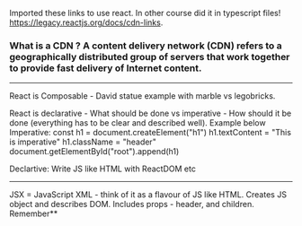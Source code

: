 Imported these links to use react. In other course did it in typescript files! https://legacy.reactjs.org/docs/cdn-links.

### What is a CDN ? A content delivery network (CDN) refers to a geographically distributed group of servers that work together to provide fast delivery of Internet content.

---

React is Composable - David statue example with marble vs legobricks.

React is declarative - What should be done vs imperative - How should it be done (everything has to be clear and described well). Example below
Imperative:
const h1 = document.createElement("h1")
h1.textContent = "This is imperative"
h1.className = "header"
document.getElementById("root").append(h1)

Declartive:
Write JS like HTML with ReactDOM etc

---

JSX = JavaScript XML - think of it as a flavour of JS like HTML. Creates JS object and describes DOM. Includes props - header, and children. Remember\*\*
